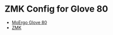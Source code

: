 # ZMK Config for Glove 80

- [MoErgo Glove 80](https://www.moergo.com/collections/glove80-keyboards)
- [ZMK](https://zmk.dev)
